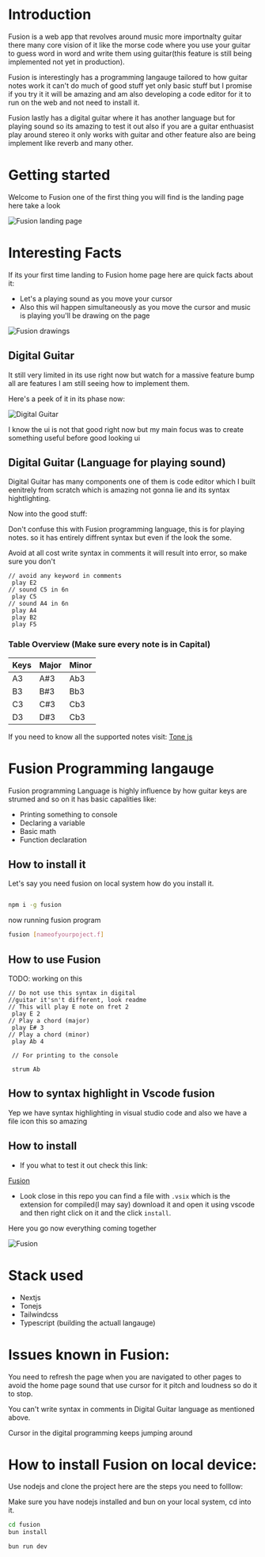 # Introduction

Fusion is a web app that revolves around music more importnalty guitar there many core vision of it like the morse code where you use your guitar to guess word in word and write them using guitar(this feature is still being implemented not yet in production).


Fusion is interestingly has a programming langauge tailored to how guitar notes work it can't do much of good stuff yet only basic stuff but I promise if you try it it will be amazing and am also developing a code editor for it to run on the web and not need to install it.


Fusion lastly has a digital guitar where it has another language but for playing sound so its amazing to test it out also if you are a guitar enthuasist play around stereo it only works with guitar and other feature also are being implement like reverb and many other.


# Getting started

Welcome to Fusion one of the first thing you will find is the landing page here take a look

![Fusion landing page](https://cloud-kh0fy9pbg-hack-club-bot.vercel.app/0arc_06_01_2025_8_07_58_am.png)

# Interesting Facts

If its your first time landing to Fusion home page here are quick facts about it:
- Let's a playing sound as you move your cursor 
- Also this wil happen simultaneously as you move the cursor and music is playing you'll be drawing on the page 

![Fusion drawings](https://cloud-pp0m2yix4-hack-club-bot.vercel.app/0arc_06_01_2025_8_08_40_am.png)

## Digital Guitar

It still very limited in its use right now but watch for a massive feature bump all are features I am still seeing how to implement them.


Here's a peek of it in its phase now: 

![Digital Guitar](https://cloud-cy3q2nax0-hack-club-bot.vercel.app/0arc_06_01_2025_8_09_01_am.png)

I know the ui is not that good right now but my main focus was to create something useful before good looking ui

## Digital Guitar (Language for playing sound)

Digital Guitar has many components one of them is  code editor which I built eenitrely from scratch which is amazing not gonna lie and its syntax hightlighting.


Now into the good stuff:

Don't confuse this with Fusion programming language, this is for playing notes. so it has entirely diffrent syntax but even if the look the some.

Avoid at all cost write syntax in comments it will result into error, so make sure you don't

```
// avoid any keyword in comments   
 play E2
// sound C5 in 6n 
 play C5
// sound A4 in 6n
 play A4
 play B2
 play F5
```

### Table Overview (Make sure every note is in Capital)

| Keys 	| Major 	| Minor 	|
|---	|---	|---	|
| A3 	| A#3 	| Ab3 	|
| B3 	| B#3 	| Bb3 	|
| C3 	| C#3 	| Cb3 	|
| D3 	| D#3 	| Cb3 	|

If you need to know all the supported notes visit: [Tone js](https://tonejs.github.io/)

# Fusion Programming langauge

Fusion programming Language is highly influence by how guitar keys are strumed and so on it has basic capalities like: 
- Printing something to console
- Declaring a variable
- Basic math 
- Function declaration


## How to install it

Let's say you need fusion on local system how do you install it.

```bash

npm i -g fusion

```

now running fusion program 

```bash
fusion [nameofyourpoject.f]
```

## How to use Fusion

TODO: working on this
```fu
// Do not use this syntax in digital 
//guitar it'sn't different, look readme
// This will play E note on fret 2 
 play E 2
// Play a chord (major) 
 play E# 3
// Play a chord (minor) 
 play Ab 4

 // For printing to the console

 strum Ab
```

## How to syntax highlight in Vscode fusion

Yep we have syntax highlighting in visual studio code and also we have a file icon this so amazing

## How to install

- If you what to test it out check this link:

[Fusion](https://marketplace.visualstudio.com/items?itemName=brunoblaise.fusion-langauge&ssr=false#review-details)

- Look close in this repo you can find a file with `.vsix` which is the extension for compiled(I may say) download it and open it using vscode and then right click on it and the click `install`. 

Here you go now everything coming together

![Fusion](https://cloud-idh0p929m-hack-club-bot.vercel.app/0basic.fu_-_fusion_-_visual_studio_code_06_01_2025_11_44_09_am.png)


# Stack used

- Nextjs
- Tonejs
- Tailwindcss
- Typescript (building the actuall langauge)


# Issues known in Fusion:

You need to refresh the page when you are navigated to other pages to avoid the home page sound that use cursor for it pitch and loudness so do it to stop.

You can't write syntax in comments in Digital Guitar language as mentioned above.

Cursor in the digital programming keeps jumping around

# How to install Fusion on local device:

Use nodejs and clone the project here are the steps you need to folllow:

Make sure you have nodejs installed and bun on your local system, cd into it.

```bash
cd fusion
bun install

bun run dev
```




